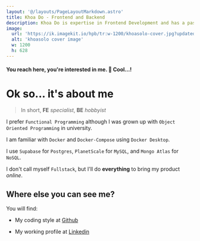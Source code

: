 ```yaml
---
layout: '@/layouts/PageLayoutMarkdown.astro'
title: Khoa Do - Frontend and Backend
description: Khoa Do is expertise in Frontend Development and has a passion for Backend stuff. He loves Functional Programming. Let's check out his Github and Linkedin profiles.
image:
  url: 'https://ik.imagekit.io/hpb/tr:w-1200/khoasolo-cover.jpg?updatedAt=1680789804228'
  alt: 'khoasolo cover image'
  w: 1200
  h: 628
---
```


#### You reach here, you're interested in me. 🥳 Cool...!

# Ok so... it's about me

> In short, **FE** *specialist*, **BE** *hobbyist*

I prefer `Functional Programming` although I was grown up with `Object Oriented Programming` in university.

I am familiar with `Docker` and `Docker-Compose` using `Docker Desktop`.

I use `Supabase` for `Postgres`, `PlanetScale` for `MySQL`,
and `Mongo Atlas` for `NoSQL`.

I don't call myself `Fullstack`, but I'll do __everything__ to bring my product _online_.

## Where else you can see me?

You will find:

- My coding style at
<a class="link-primary" href="https://github.com/hpb0412/" target="_blank">Github</a>

- My working profile at
<a class="link-primary" href="https://www.linkedin.com/in/khoadodang/" target="_blank">Linkedin</a>

